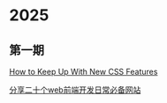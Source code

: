 # 2025
## 第一期
[How to Keep Up With New CSS Features](https://css-tricks.com/how-to-keep-up-with-new-css-features/)

[分享二十个web前端开发日常必备网站](https://www.cnblogs.com/tntweb/p/18022879)

